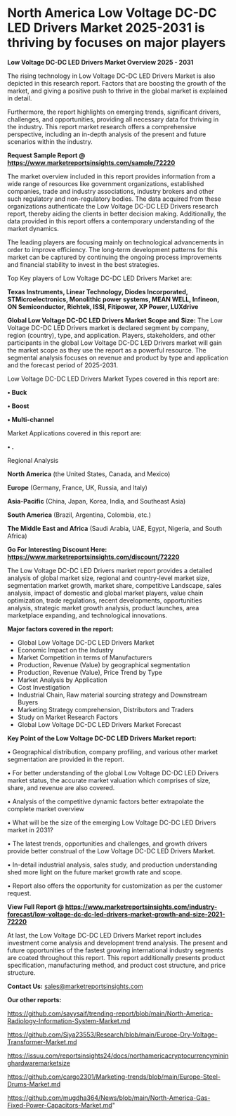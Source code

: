 # North America Low Voltage DC-DC LED Drivers Market 2025-2031 is thriving by focuses on major players

<Strong> Low Voltage DC-DC LED Drivers Market Overview 2025 - 2031</strong>

The rising technology in Low Voltage DC-DC LED Drivers Market is also depicted in this research report. Factors that are boosting the growth of the market, and giving a positive push to thrive in the global market is explained in detail.

Furthermore, the report highlights on emerging trends, significant drivers, challenges, and opportunities, providing all necessary data for thriving in the industry. This report market research offers a comprehensive perspective, including an in-depth analysis of the present and future scenarios within the industry.

<strong>Request Sample Report @ <a href=https://www.marketreportsinsights.com/sample/72220>https://www.marketreportsinsights.com/sample/72220</a></strong>

The market overview included in this report provides information from a wide range of resources like government organizations, established companies, trade and industry associations, industry brokers and other such regulatory and non-regulatory bodies. The data acquired from these organizations authenticate the Low Voltage DC-DC LED Drivers research report, thereby aiding the clients in better decision making. Additionally, the data provided in this report offers a contemporary understanding of the market dynamics.

The leading players are focusing mainly on technological advancements in order to improve efficiency. The long-term development patterns for this market can be captured by continuing the ongoing process improvements and financial stability to invest in the best strategies.

Top Key players of Low Voltage DC-DC LED Drivers Market are:

<strong>Texas Instruments, Linear Technology, Diodes Incorporated, STMicroelectronics, Monolithic power systems, MEAN WELL, Infineon, ON Semiconductor, Richtek, ISSI, Fitipower, XP Power, LUXdrive</strong>

<strong><b>Global Low Voltage DC-DC LED Drivers Market Scope and Size:</b></strong>
The Low Voltage DC-DC LED Drivers market is declared segment by company, region (country), type, and application. Players, stakeholders, and other participants in the global Low Voltage DC-DC LED Drivers market will gain the market scope as they use the report as a powerful resource. The segmental analysis focuses on revenue and product by type and application and the forecast period of 2025-2031.

Low Voltage DC-DC LED Drivers Market Types covered in this report are:

<strong>• Buck

• Boost

• Multi-channel</strong>

Market Applications covered in this report are:

<strong>• .</strong> 

Regional Analysis

<strong>North America</strong> (the United States, Canada, and Mexico)

<strong>Europe</strong> (Germany, France, UK, Russia, and Italy)

<strong>Asia-Pacific</strong> (China, Japan, Korea, India, and Southeast Asia)

<strong>South America</strong> (Brazil, Argentina, Colombia, etc.)

<strong>The Middle East and Africa</strong> (Saudi Arabia, UAE, Egypt, Nigeria, and South Africa)

<strong>Go For Interesting Discount Here: <a href=https://www.marketreportsinsights.com/discount/72220>https://www.marketreportsinsights.com/discount/72220</a></strong>

The Low Voltage DC-DC LED Drivers market report provides a detailed analysis of global market size, regional and country-level market size, segmentation market growth, market share, competitive Landscape, sales analysis, impact of domestic and global market players, value chain optimization, trade regulations, recent developments, opportunities analysis, strategic market growth analysis, product launches, area marketplace expanding, and technological innovations.

<strong><b>Major factors covered in the report:</b></strong>
<ul>
  <li>Global Low Voltage DC-DC LED Drivers Market </li>
  <li>Economic Impact on the Industry</li>
  <li>Market Competition in terms of Manufacturers</li>
  <li>Production, Revenue (Value) by geographical segmentation</li>
  <li>Production, Revenue (Value), Price Trend by Type</li>
  <li>Market Analysis by Application</li>
  <li>Cost Investigation</li>
  <li>Industrial Chain, Raw material sourcing strategy and Downstream Buyers</li>
  <li>Marketing Strategy comprehension, Distributors and Traders</li>
  <li>Study on Market Research Factors</li>
  <li>Global Low Voltage DC-DC LED Drivers Market Forecast</li>
</ul>

<strong><b>Key Point of the Low Voltage DC-DC LED Drivers Market report:</b></strong>

• Geographical distribution, company profiling, and various other market segmentation are provided in the report.

• For better understanding of the global Low Voltage DC-DC LED Drivers market status, the accurate market valuation which comprises of size, share, and revenue are also covered.

• Analysis of the competitive dynamic factors better extrapolate the complete market overview

• What will be the size of the emerging Low Voltage DC-DC LED Drivers market in 2031?

• The latest trends, opportunities and challenges, and growth drivers provide better construal of the Low Voltage DC-DC LED Drivers Market.

• In-detail industrial analysis, sales study, and production understanding shed more light on the future market growth rate and scope.

• Report also offers the opportunity for customization as per the customer request.

<strong><b>View Full Report @ <a href=https://www.marketreportsinsights.com/industry-forecast/low-voltage-dc-dc-led-drivers-market-growth-and-size-2021-72220>https://www.marketreportsinsights.com/industry-forecast/low-voltage-dc-dc-led-drivers-market-growth-and-size-2021-72220</a></b></strong>


At last, the Low Voltage DC-DC LED Drivers Market report includes investment come analysis and development trend analysis. The present and future opportunities of the fastest growing international industry segments are coated throughout this report. This report additionally presents product specification, manufacturing method, and product cost structure, and price structure.

<strong>Contact Us:</strong>
sales@marketreportsinsights.com

<strong>Our other reports:</strong>

<a href=https://github.com/sayysaif/trending-report/blob/main/North-America-Radiology-Information-System-Market.md>https://github.com/sayysaif/trending-report/blob/main/North-America-Radiology-Information-System-Market.md</a>

<a href=https://github.com/Siya23553/Research/blob/main/Europe-Dry-Voltage-Transformer-Market.md>https://github.com/Siya23553/Research/blob/main/Europe-Dry-Voltage-Transformer-Market.md</a>

<a href=https://issuu.com/reportsinsights24/docs/northamericacryptocurrencymininghardwaremarketsize>https://issuu.com/reportsinsights24/docs/northamericacryptocurrencymininghardwaremarketsize</a>

<a href=https://github.com/cargo2301/Marketing-trends/blob/main/Europe-Steel-Drums-Market.md>https://github.com/cargo2301/Marketing-trends/blob/main/Europe-Steel-Drums-Market.md</a>

<a href=https://github.com/mugdha364/News/blob/main/North-America-Gas-Fixed-Power-Capacitors-Market.md>https://github.com/mugdha364/News/blob/main/North-America-Gas-Fixed-Power-Capacitors-Market.md</a>"
